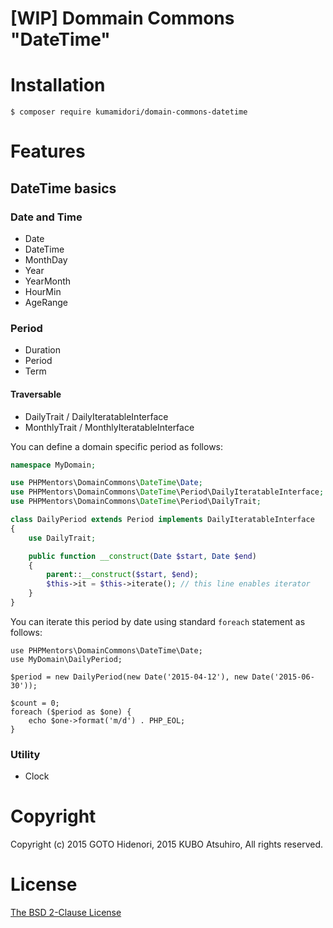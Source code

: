 # [WIP] Dommain Commons "DateTime" 

# Installation

```
$ composer require kumamidori/domain-commons-datetime
```

# Features

## DateTime basics

### Date and Time

- Date
- DateTime
- MonthDay
- Year
- YearMonth
- HourMin
- AgeRange

### Period

- Duration
- Period
- Term

#### Traversable

- DailyTrait / DailyIteratableInterface
- MonthlyTrait / MonthlyIteratableInterface

You can define a domain specific period as follows:

```php
namespace MyDomain;

use PHPMentors\DomainCommons\DateTime\Date;
use PHPMentors\DomainCommons\DateTime\Period\DailyIteratableInterface;
use PHPMentors\DomainCommons\DateTime\Period\DailyTrait;

class DailyPeriod extends Period implements DailyIteratableInterface
{
    use DailyTrait;

    public function __construct(Date $start, Date $end)
    {
        parent::__construct($start, $end);
        $this->it = $this->iterate(); // this line enables iterator
    }
}
```

You can iterate this period by date using standard `foreach` statement as follows:

```
use PHPMentors\DomainCommons\DateTime\Date;
use MyDomain\DailyPeriod;

$period = new DailyPeriod(new Date('2015-04-12'), new Date('2015-06-30'));

$count = 0;
foreach ($period as $one) {
    echo $one->format('m/d') . PHP_EOL;
}
```

### Utility

- Clock

# Copyright

Copyright (c) 2015 GOTO Hidenori, 2015 KUBO Atsuhiro, All rights reserved.

# License

[The BSD 2-Clause License](http://opensource.org/licenses/BSD-2-Clause)
